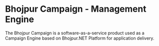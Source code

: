 # Bhojpur Campaign - Management Engine
The Bhojpur Campaign is a software-as-a-service product used as a Campaign Engine based on Bhojpur.NET Platform for application delivery.
